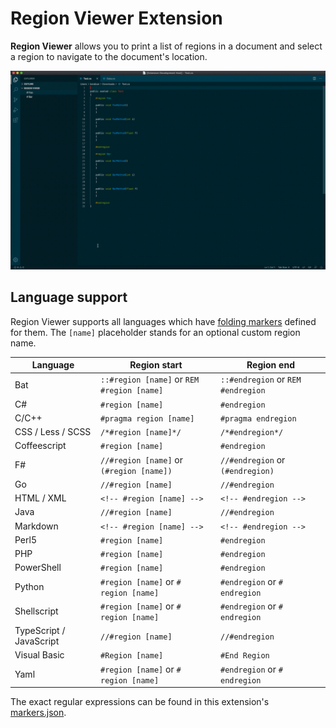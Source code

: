 # Region Viewer Extension

__Region Viewer__ allows you to print a list of regions in a document and select a region to navigate to the document's location.

![Preview](images/preview.gif)

## Language support

Region Viewer supports all languages which have [folding markers](https://code.visualstudio.com/docs/editor/codebasics#_folding) defined for them. The `[name]` placeholder stands for an optional custom region name.

| Language | Region start | Region end |
| --- | --- | --- |
Bat|`::#region [name]` or `REM #region [name]`|`::#endregion` or `REM #endregion`
C#|`#region [name]`|`#endregion`
C/C++|`#pragma region [name]`|`#pragma endregion`
CSS / Less / SCSS|`/*#region [name]*/`|`/*#endregion*/`
Coffeescript|`#region [name]`|`#endregion`
F#|`//#region [name]` or `(#region [name])`|`//#endregion` or `(#endregion)`
Go|`//#region [name]` |`//#endregion`
HTML / XML|`<!-- #region [name] -->`|`<!-- #endregion -->`
Java|`//#region [name]`|`//#endregion`
Markdown|`<!-- #region [name] -->`|`<!-- #endregion -->`
Perl5|`#region [name]`|`#endregion`
PHP|`#region [name]`|`#endregion`
PowerShell|`#region [name]`|`#endregion`
Python |`#region [name]` or `# region [name]`|`#endregion` or `# endregion`
Shellscript |`#region [name]` or `# region [name]`|`#endregion` or `# endregion`
TypeScript / JavaScript|`//#region [name]` |`//#endregion`
Visual Basic|`#Region [name]`|`#End Region`
Yaml|`#region [name]` or `# region [name]`|`#endregion` or `# endregion`

The exact regular expressions can be found in this extension's [markers.json](./src/markers.json).